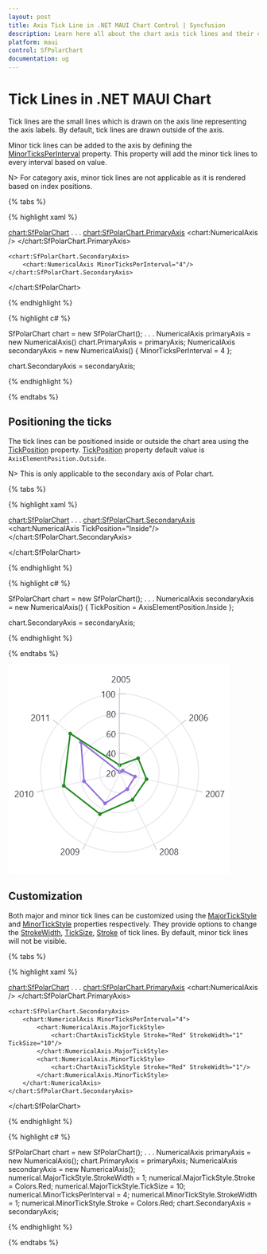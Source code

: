 ```yaml
---
layout: post
title: Axis Tick Line in .NET MAUI Chart Control | Syncfusion
description: Learn here all about the chart axis tick lines and their customization in the Syncfusion .NET MAUI Chart (SfPolarChart) control.
platform: maui
control: SfPolarChart
documentation: ug
---
```


# Tick Lines in .NET MAUI Chart

Tick lines are the small lines which is drawn on the axis line representing the axis labels. By default, tick lines are drawn outside of the axis.

Minor tick lines can be added to the axis by defining the [MinorTicksPerInterval](https://help.syncfusion.com/cr/maui/Syncfusion.Maui.Charts.RangeAxisBase.html#Syncfusion_Maui_Charts_RangeAxisBase_MinorTicksPerInterval) property. This property will add the minor tick lines to every interval based on value.

N> For category axis, minor tick lines are not applicable as it is rendered based on index positions.

{% tabs %}

{% highlight xaml %}

<chart:SfPolarChart>
. . .
    <chart:SfPolarChart.PrimaryAxis>
        <chart:NumericalAxis />
    </chart:SfPolarChart.PrimaryAxis>

    <chart:SfPolarChart.SecondaryAxis>
        <chart:NumericalAxis MinorTicksPerInterval="4"/>
    </chart:SfPolarChart.SecondaryAxis>
</chart:SfPolarChart>

{% endhighlight %}

{% highlight c# %}

SfPolarChart chart = new SfPolarChart();
. . .
NumericalAxis primaryAxis = new NumericalAxis()
chart.PrimaryAxis = primaryAxis;
NumericalAxis secondaryAxis = new NumericalAxis()
{
    MinorTicksPerInterval = 4 
};

chart.SecondaryAxis = secondaryAxis;

{% endhighlight %}

{% endtabs %}

## Positioning the ticks

The tick lines can be positioned inside or outside the chart area using the [TickPosition]() property. [TickPosition]() property default value is `AxisElementPosition.Outside`.

N> This is only applicable to the secondary axis of Polar chart.

{% tabs %}

{% highlight xaml %}

<chart:SfPolarChart>
    . . .
    <chart:SfPolarChart.SecondaryAxis>
        <chart:NumericalAxis TickPosition="Inside"/>
    </chart:SfPolarChart.SecondaryAxis>

</chart:SfPolarChart>

{% endhighlight %}

{% highlight c# %}

SfPolarChart chart = new SfPolarChart();
. . .
NumericalAxis secondaryAxis = new NumericalAxis()
{
    TickPosition = AxisElementPosition.Inside
};

chart.SecondaryAxis = secondaryAxis;

{% endhighlight %}

{% endtabs %}

![Axis ticks inside position in .NET MAUI Chart.](Axis_Images/MAUI_inside_ticks.png)

## Customization

Both major and minor tick lines can be customized using the [MajorTickStyle](https://help.syncfusion.com/cr/maui/Syncfusion.Maui.Charts.ChartAxis.html#Syncfusion_Maui_Charts_ChartAxis_MajorTickStyle) and [MinorTickStyle](https://help.syncfusion.com/cr/maui/Syncfusion.Maui.Charts.RangeAxisBase.html#Syncfusion_Maui_Charts_RangeAxisBase_MinorTickStyle) properties respectively. They provide options to change the [StrokeWidth](https://help.syncfusion.com/cr/maui/Syncfusion.Maui.Charts.ChartAxisTickStyle.html#Syncfusion_Maui_Charts_ChartAxisTickStyle_StrokeWidth), [TickSize](https://help.syncfusion.com/cr/maui/Syncfusion.Maui.Charts.ChartAxisTickStyle.html#Syncfusion_Maui_Charts_ChartAxisTickStyle_TickSize), [Stroke](https://help.syncfusion.com/cr/maui/Syncfusion.Maui.Charts.ChartAxisTickStyle.html#Syncfusion_Maui_Charts_ChartAxisTickStyle_Stroke) of tick lines. By default, minor tick lines will not be visible.

{% tabs %}

{% highlight xaml %}

<chart:SfPolarChart>
. . .
    <chart:SfPolarChart.PrimaryAxis>
        <chart:NumericalAxis />
    </chart:SfPolarChart.PrimaryAxis>

    <chart:SfPolarChart.SecondaryAxis>
        <chart:NumericalAxis MinorTicksPerInterval="4">
            <chart:NumericalAxis.MajorTickStyle>
                <chart:ChartAxisTickStyle Stroke="Red" StrokeWidth="1" TickSize="10"/>
            </chart:NumericalAxis.MajorTickStyle>            
            <chart:NumericalAxis.MinorTickStyle>
                <chart:ChartAxisTickStyle Stroke="Red" StrokeWidth="1"/>
            </chart:NumericalAxis.MinorTickStyle>
        </chart:NumericalAxis>
    </chart:SfPolarChart.SecondaryAxis>
</chart:SfPolarChart>

{% endhighlight %}

{% highlight c# %}

SfPolarChart chart = new SfPolarChart();
. . .
NumericalAxis primaryAxis = new NumericalAxis();
chart.PrimaryAxis = primaryAxis;
NumericalAxis secondaryAxis = new NumericalAxis();
numerical.MajorTickStyle.StrokeWidth = 1;
numerical.MajorTickStyle.Stroke = Colors.Red;
numerical.MajorTickStyle.TickSize = 10;
numerical.MinorTicksPerInterval = 4;
numerical.MinorTickStyle.StrokeWidth = 1;
numerical.MinorTickStyle.Stroke = Colors.Red;
chart.SecondaryAxis = secondaryAxis;

{% endhighlight %}

{% endtabs %}